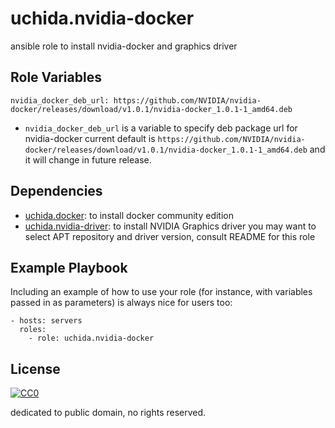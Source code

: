 uchida.nvidia-docker
====================

ansible role to install nvidia-docker and graphics driver

Role Variables
--------------

```
nvidia_docker_deb_url: https://github.com/NVIDIA/nvidia-docker/releases/download/v1.0.1/nvidia-docker_1.0.1-1_amd64.deb
```

- `nvidia_docker_deb_url` is a variable to specify deb package url for nvidia-docker
  current default is `https://github.com/NVIDIA/nvidia-docker/releases/download/v1.0.1/nvidia-docker_1.0.1-1_amd64.deb`
  and it will change in future release.

Dependencies
------------

- [uchida.docker](https://galaxy.ansible.com/uchida/docker/): to install docker community edition
- [uchida.nvidia-driver](https://galaxy.ansible.com/uchida/nvidia-driver/): to install NVIDIA Graphics driver
  you may want to select APT repository and driver version, consult README for this role

Example Playbook
----------------

Including an example of how to use your role (for instance, with variables passed in as parameters) is always nice for users too:

```
- hosts: servers
  roles:
    - role: uchida.nvidia-docker
```

License
-------

[![CC0](http://i.creativecommons.org/p/zero/1.0/88x31.png "CC0")](http://creativecommons.org/publicdomain/zero/1.0/deed)

dedicated to public domain, no rights reserved.
